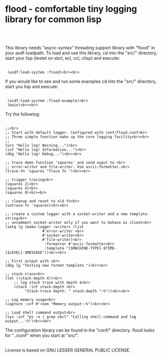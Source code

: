  <h1>flood - comfortable tiny logging library for common lisp</h1><br><br>
 
 This library needs "async-syntax" threading support library with "flood" in your asdf-loadpath.
 To load and use this library, cd into the "src/" directory, start your lisp (testet on sbcl, ecl, ccl, clisp)
 and execute:<br><br>
 
	 (asdf:load-system :flood)<br><br>
 
 If you would like to see and run some examples cd into the "src/" directory, start you lisp and execute:<br><br>
 
	 (asdf:load-system :flood-example)<br>
	 (main)<br><br>

 Try the following:<br><br>
 
	;;<br>
	;; Start with default logger. Configured with conf/flood.conf<br>
	;; Three simple function make up the core logging facility<br><br>
	;;
	(wrn "Hello log! Warning...")<br>
	(inf "Hello log! Information...")<br>
	(dbg "Hello log! Debug...")<br><br>

	;; trace demo function 'squares' and send ouput to <br>
	;; error-writer and file-writer. Use ascii-formatter.<br>
	(trace-fn 'squares "Trace fn ")<br><br>

	;; trigger tracing<br>
	(squares 2)<br>
	(squares 4)<br>
	(squares 8)<br><br>

	;; cleanup and reset to old fn<br>
	(untrace-fn 'squares)<br><br>
  
 	;; create a custom logger with a socket-writer and a new template-string<br>
	;; uncomment socket-writer only if you want to behave as client<br>
	(setq lg (make-logger :writers (list 
					 #'error-writer <br>
					 #'socket-writer<br>
					 #'file-writer)<br>
					  :formatter #'ascii-formatter<br>
					  :template "[$MACHINE-TYPE]-$TIME-[$LEVEL]-$MESSAGE"))<br><br>
              
    ;; First output with <br>
    (dbg lg "Testing new format template.")<br><br>

    ;; stack-trace<br>
    (let ((stack-depth 4))<br>
        ;; log stack trace with depth 4<br>
        (stack :inf stack-depth <br>
             "Stack-trace depth: " stack-depth "~%"))<br><br>

    ;; Log memory usage<br>
    (capture :inf #'room "Memory output:~%")<br><br>

    ;; Load shell command output<br>
    (sys :inf "ps -e | grep sbcl" "Calling shell-command and log output...~%")<br><br>

  


 The configuration library can be found in the "conf/" directory. flood looks for "../conf" when you start at "src/".<br><br>
 
 License is based on GNU LESSER GENERAL PUBLIC LICENSE.<br>
 
 
 
 
